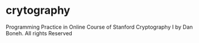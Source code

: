 crytography
===========

Programming Practice in Online Course of Stanford Cryptography I by Dan Boneh. All rights Reserved

